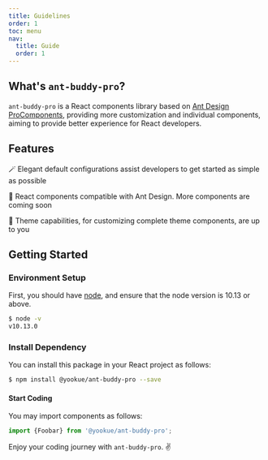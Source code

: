 ```yaml
---
title: Guidelines
order: 1
toc: menu
nav:
  title: Guide
  order: 1
---
```


## What's `ant-buddy-pro`?

`ant-buddy-pro` is a React components library based on [Ant Design ProComponents](https://procomponents.ant.design), providing more customization and individual components, aiming to provide better experience for React developers.

## Features

🪄 Elegant default configurations assist developers to get started as simple as possible

💎 React components compatible with Ant Design. More components are coming soon

🎨 Theme capabilities, for customizing complete theme components, are up to you

## Getting Started

### Environment Setup

First, you should have [node](https://nodejs.org/en/), and ensure that the node version is 10.13 or above.

```bash
$ node -v
v10.13.0
```

### Install Dependency

You can install this package in your React project as follows:

```bash
$ npm install @yookue/ant-buddy-pro --save
```

#### Start Coding

You may import components as follows:

```jsx | pure
import {Foobar} from '@yookue/ant-buddy-pro';
```

Enjoy your coding journey with `ant-buddy-pro`. ✌️
